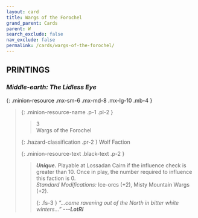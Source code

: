 ```yaml
---
layout: card
title: Wargs of the Forochel
grand_parent: Cards
parent: W
search_exclude: false
nav_exclude: false
permalink: /cards/wargs-of-the-forochel/
---
```


## PRINTINGS


### _Middle-earth: The Lidless Eye_

{: .minion-resource .mx-sm-6 .mx-md-8 .mx-lg-10 .mb-4 }
> {: .minion-resource-name .p-1 .pl-2 }
> > <div class="hazard-mp">3</div>
> > <div class="card-name">Wargs of the Forochel</div>
>
> {: .hazard-classification .pr-2 }
> Wolf Faction
>
> {: .minion-resource-text .black-text .p-2 }
> > _**Unique.**_ Playable at Lossadan Cairn if the influence check is greater than 10. Once in play, the number required to influence this faction is 0. <br>_Standard Modifications:_ Ice-orcs (+2), Misty Mountain Wargs (+2). 
> > 
> > {: .fs-3 } 
> > _“...come ravening out of the North in bitter white winters...”_ ***---&#65279;LotRI***  
> 
